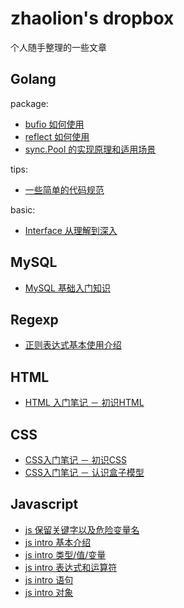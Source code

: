 # zhaolion's dropbox

个人随手整理的一些文章

## Golang

package:
- [bufio 如何使用](golang/package/bufio.md)
- [reflect 如何使用](golang/package/reflect.md)
- [sync.Pool 的实现原理和适用场景]((golang/package/sync.pool.md))

tips:
- [一些简单的代码规范](golang/tips/coding.in.go.md)

basic:
- [Interface 从理解到深入](golang/basic/interface.md)

## MySQL

- [MySQL 基础入门知识](mysql/basic.md)

## Regexp

- [正则表达式基本使用介绍](mysql/basic.md)

## HTML
- [HTML 入门笔记 － 初识HTML](html/intro.md)

## CSS
- [CSS入门笔记 － 初识CSS](css/intro-1.md)
- [CSS入门笔记 － 认识盒子模型](css/intro-box.md)

## Javascript
- [js 保留关键字以及危险变量名](js/danger.md)
- [js intro 基本介绍](js/intro-1.md)
- [js intro 类型/值/变量](js/intro-2.md)
- [js intro 表达式和运算符](js/intro-3.md)
- [js intro 语句](js/intro-4.md)
- [js intro 对象](js/intro-5.md)